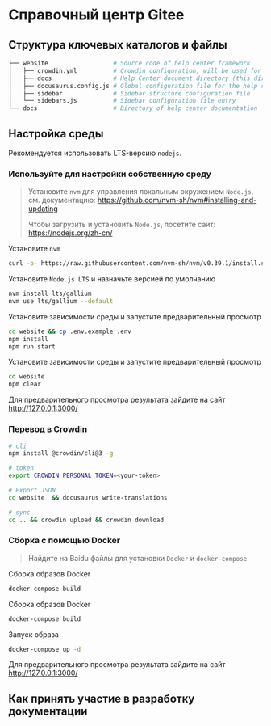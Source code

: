 # Справочный центр Gitee

## Структура ключевых каталогов и файлы

```bash
├── website                  # Source code of help center framework
│   ├── crowdin.yml          # Crowdin configuration, will be used for internationalization translation later
│   ├── docs                 # Help Center document directory (this directory is generated by the program, please do not modify the content in this directory)
│   ├── docusaurus.config.js # Global configuration file for the help center (including navigation bar configuration)
│   ├── sidebar              # Sidebar structure configuration file
│   └── sidebars.js          # Sidebar configuration file entry
└── docs                     # Directory of help center documentation
```

## Настройка среды

Рекомендуется использовать LTS-версию `nodejs`.

### Используйте для настройки собственную среду

> Установите `nvm` для управления локальным окружением `Node.js`, см. документацию: https://github.com/nvm-sh/nvm#installing-and-updating
> 
> Чтобы загрузить и установить `Node.js`, посетите сайт: https://nodejs.org/zh-cn/

Установите `nvm`

```bash
curl -o- https://raw.githubusercontent.com/nvm-sh/nvm/v0.39.1/install.sh | bash
```

Установите `Node.js LTS` и назначьте версией по умолчанию

```bash
nvm install lts/gallium
nvm use lts/gallium --default
```

Установите зависимости среды и запустите предварительный просмотр

```bash
cd website && cp .env.example .env
npm install
npm run start
```

Установите зависимости среды и запустите предварительный просмотр

```bash
cd website
npm clear
```

Для предварительного просмотра результата зайдите на сайт http://127.0.0.1:3000/ 

### Перевод в Crowdin
```bash
# cli 
npm install @crowdin/cli@3 -g

# token
export CROWDIN_PERSONAL_TOKEN=<your-token>

# Export JSON
cd website  && docusaurus write-translations

# sync
cd .. && crowdin upload && crowdin download
```

### Сборка с помощью Docker

> Найдите на Baidu файлы для установки `Docker` и `docker-compose`.

Сборка образов Docker

```bash
docker-compose build
```

Сборка образов Docker

```bash
docker-compose build
```

Запуск образа

```bash
docker-compose up -d
```

Для предварительного просмотра результата зайдите на сайт http://127.0.0.1:3000/

## Как принять участие в разработку документации